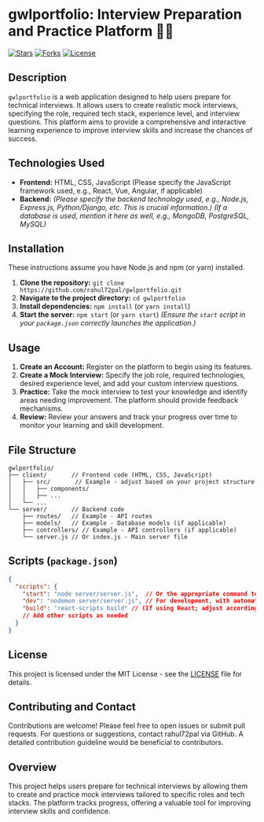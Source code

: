# gwlportfolio: Interview Preparation and Practice Platform 🧑‍💻

[![Stars](https://img.shields.io/github/stars/rahul72pal/gwlportfolio?style=flat-square)](https://github.com/rahul72pal/gwlportfolio)
[![Forks](https://img.shields.io/github/forks/rahul72pal/gwlportfolio?style=flat-square)](https://github.com/rahul72pal/gwlportfolio)
[![License](https://img.shields.io/badge/license-MIT-blue)](https://opensource.org/licenses/MIT)


## Description

`gwlportfolio` is a web application designed to help users prepare for technical interviews. It allows users to create realistic mock interviews, specifying the role, required tech stack, experience level, and interview questions. This platform aims to provide a comprehensive and interactive learning experience to improve interview skills and increase the chances of success.


## Technologies Used

* **Frontend:** HTML, CSS, JavaScript  (Please specify the JavaScript framework used, e.g., React, Vue, Angular, if applicable)
* **Backend:**  *(Please specify the backend technology used, e.g., Node.js, Express.js, Python/Django, etc. This is crucial information.)*  *(If a database is used, mention it here as well, e.g., MongoDB, PostgreSQL, MySQL)*


## Installation

These instructions assume you have Node.js and npm (or yarn) installed.

1. **Clone the repository:** `git clone https://github.com/rahul72pal/gwlportfolio.git`
2. **Navigate to the project directory:** `cd gwlportfolio`
3. **Install dependencies:** `npm install` (or `yarn install`)
4. **Start the server:** `npm start` (or `yarn start`) *(Ensure the `start` script in your `package.json` correctly launches the application.)*


## Usage

1. **Create an Account:** Register on the platform to begin using its features.
2. **Create a Mock Interview:** Specify the job role, required technologies, desired experience level, and add your custom interview questions.
3. **Practice:** Take the mock interview to test your knowledge and identify areas needing improvement. The platform should provide feedback mechanisms.
4. **Review:** Review your answers and track your progress over time to monitor your learning and skill development.


## File Structure

```
gwlportfolio/
├── client/       // Frontend code (HTML, CSS, JavaScript)
│   ├── src/       // Example - adjust based on your project structure
│   │   ├── components/
│   │   ├── ...
│   └── ...
└── server/       // Backend code
    ├── routes/   // Example - API routes
    ├── models/   // Example - Database models (if applicable)
    ├── controllers/ // Example - API controllers (if applicable)
    └── server.js // Or index.js - Main server file
```


## Scripts (`package.json`)

```json
{
  "scripts": {
    "start": "node server/server.js",  // Or the appropriate command to start your server
    "dev": "nodemon server/server.js", // For development, with automatic restarts
    "build": "react-scripts build" // (If using React; adjust accordingly for other frameworks)
    // Add other scripts as needed
  }
}
```

## License

This project is licensed under the MIT License - see the [LICENSE](LICENSE) file for details.


## Contributing and Contact

Contributions are welcome! Please feel free to open issues or submit pull requests. For questions or suggestions, contact rahul72pal via GitHub.  A detailed contribution guideline would be beneficial to contributors.


## Overview

This project helps users prepare for technical interviews by allowing them to create and practice mock interviews tailored to specific roles and tech stacks. The platform tracks progress, offering a valuable tool for improving interview skills and confidence.
